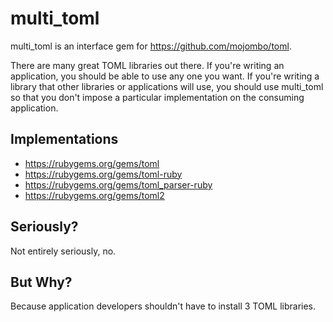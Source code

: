 # multi_toml

multi_toml is an interface gem for https://github.com/mojombo/toml.

There are many great TOML libraries out there. If you're writing an application,
you should be able to use any one you want. If you're writing a library that
other libraries or applications will use, you should use multi_toml so that you
don't impose a particular implementation on the consuming application.

## Implementations

 * https://rubygems.org/gems/toml
 * https://rubygems.org/gems/toml-ruby
 * https://rubygems.org/gems/toml_parser-ruby
 * https://rubygems.org/gems/toml2

## Seriously?

Not entirely seriously, no.

## But Why?

Because application developers shouldn't have to install 3 TOML libraries.
